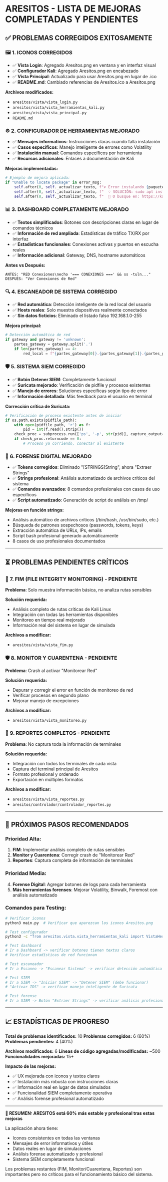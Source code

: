 # ARESITOS - LISTA DE MEJORAS COMPLETADAS Y PENDIENTES

## ✅ **PROBLEMAS CORREGIDOS EXITOSAMENTE**

### 🖼️ **1. ICONOS CORREGIDOS**
- ✅ **Vista Login**: Agregado Aresitos.png en ventana y en interfaz visual
- ✅ **Configurador Kali**: Agregado Aresitos.png en encabezado
- ✅ **Vista Principal**: Actualizado para usar Aresitos.png en lugar de .ico
- ✅ **README.md**: Cambiado referencias de Aresitos.ico a Aresitos.png

**Archivos modificados:**
- `aresitos/vista/vista_login.py`
- `aresitos/vista/vista_herramientas_kali.py`
- `aresitos/vista/vista_principal.py`
- `README.md`

### ⚙️ **2. CONFIGURADOR DE HERRAMIENTAS MEJORADO**
- ✅ **Mensajes informativos**: Instrucciones claras cuando falla instalación
- ✅ **Casos específicos**: Manejo inteligente de errores como Volatility
- ✅ **Instalación manual**: Comandos específicos por herramienta
- ✅ **Recursos adicionales**: Enlaces a documentación de Kali

**Mejoras implementadas:**
```python
# Ejemplo de mejora aplicada:
if "Unable to locate package" in error_msg:
    self.after(0, self._actualizar_texto, f"✗ Error instalando {paquete}: Paquete no encontrado\n")
    self.after(0, self._actualizar_texto, f"  💡 SOLUCIÓN: sudo apt install {paquete}\n")
    self.after(0, self._actualizar_texto, f"  📝 O busque en: https://kali.org/tools/\n")
```

### 📊 **3. DASHBOARD COMPLETAMENTE MEJORADO**
- ✅ **Textos simplificados**: Botones con descripciones claras en lugar de comandos técnicos
- ✅ **Información de red ampliada**: Estadísticas de tráfico TX/RX por interfaz
- ✅ **Estadísticas funcionales**: Conexiones activas y puertos en escucha reales
- ✅ **Información adicional**: Gateway, DNS, hostname automáticos

**Antes vs Después:**
```
ANTES: "RED Conexiones\necho '=== CONEXIONES ===' && ss -tuln..."
DESPUÉS: "Ver Conexiones de Red"
```

### 🔍 **4. ESCANEADOR DE SISTEMA CORREGIDO**
- ✅ **Red automática**: Detección inteligente de la red local del usuario
- ✅ **Hosts reales**: Solo muestra dispositivos realmente conectados
- ✅ **Sin datos ficticios**: Eliminado el listado falso 192.168.1.0-255

**Mejora principal:**
```python
# Detección automática de red
if gateway and gateway != 'unknown':
    partes_gateway = gateway.split('.')
    if len(partes_gateway) == 4:
        red_local = f"{partes_gateway[0]}.{partes_gateway[1]}.{partes_gateway[2]}.0/24"
```

### 🛡️ **5. SISTEMA SIEM CORREGIDO**
- ✅ **Botón Detener SIEM**: Completamente funcional
- ✅ **Suricata mejorado**: Verificación de pidfile y procesos existentes
- ✅ **Manejo de errores**: Soluciones específicas según tipo de error
- ✅ **Información detallada**: Más feedback para el usuario en terminal

**Corrección crítica de Suricata:**
```python
# Verificación de proceso existente antes de iniciar
if os.path.exists(pidfile_path):
    with open(pidfile_path, 'r') as f:
        pid = int(f.read().strip())
    check_proc = subprocess.run(['ps', '-p', str(pid)], capture_output=True, text=True)
    if check_proc.returncode == 0:
        # Proceso ya corriendo, conectar al existente
```

### 🔬 **6. FORENSE DIGITAL MEJORADO**
- ✅ **Tokens corregidos**: Eliminado "[STRINGS]String", ahora "Extraer Strings"
- ✅ **Strings profesional**: Análisis automatizado de archivos críticos del sistema
- ✅ **Comandos avanzados**: 8 comandos profesionales con casos de uso específicos
- ✅ **Script automatizado**: Generación de script de análisis en /tmp/

**Mejoras en función strings:**
- Análisis automático de archivos críticos (/bin/bash, /usr/bin/sudo, etc.)
- Búsqueda de patrones sospechosos (passwords, tokens, keys)
- Extracción automática de URLs, IPs, emails
- Script bash profesional generado automáticamente
- 8 casos de uso profesionales documentados

---

## ⏳ **PROBLEMAS PENDIENTES CRÍTICOS**

### 📁 **7. FIM (FILE INTEGRITY MONITORING) - PENDIENTE**
**Problema**: Solo muestra información básica, no analiza rutas sensibles

**Solución requerida:**
- Análisis completo de rutas críticas de Kali Linux
- Integración con todas las herramientas disponibles
- Monitoreo en tiempo real mejorado
- Información real del sistema en lugar de simulada

**Archivos a modificar:**
- `aresitos/vista/vista_fim.py`

### 🛡️ **8. MONITOR Y CUARENTENA - PENDIENTE**
**Problema**: Crash al activar "Monitorear Red"

**Solución requerida:**
- Depurar y corregir el error en función de monitoreo de red
- Verificar procesos en segundo plano
- Mejorar manejo de excepciones

**Archivos a modificar:**
- `aresitos/vista/vista_monitoreo.py`

### 📄 **9. REPORTES COMPLETOS - PENDIENTE**
**Problema**: No captura toda la información de terminales

**Solución requerida:**
- Integración con todos los terminales de cada vista
- Captura del terminal principal de Aresitos
- Formato profesional y ordenado
- Exportación en múltiples formatos

**Archivos a modificar:**
- `aresitos/vista/vista_reportes.py`
- `aresitos/controlador/controlador_reportes.py`

---

## 🎯 **PRÓXIMOS PASOS RECOMENDADOS**

### **Prioridad Alta:**
1. **FIM**: Implementar análisis completo de rutas sensibles
2. **Monitor y Cuarentena**: Corregir crash de "Monitorear Red"
3. **Reportes**: Captura completa de información de terminales

### **Prioridad Media:**
4. **Forense Digital**: Agregar botones de logs para cada herramienta
5. **Más herramientas forenses**: Mejorar Volatility, Binwalk, Foremost con análisis automatizado

### **Comandos para Testing:**
```bash
# Verificar iconos
python3 main.py  # Verificar que aparezcan los iconos Aresitos.png

# Test configurador
python3 -c "from aresitos.vista.vista_herramientas_kali import VistaHerramientasKali"

# Test dashboard
# Ir a Dashboard -> verificar botones tienen textos claros
# Verificar estadísticas de red funcionan

# Test escaneador
# Ir a Escaneo -> "Escanear Sistema" -> verificar detección automática de red

# Test SIEM
# Ir a SIEM -> "Iniciar SIEM" -> "Detener SIEM" (debe funcionar)
# "Activar IDS" -> verificar manejo inteligente de Suricata

# Test forense
# Ir a SIEM -> Botón "Extraer Strings" -> verificar análisis profesional
```

---

## 📈 **ESTADÍSTICAS DE PROGRESO**

**Total de problemas identificados:** 10
**Problemas corregidos:** 6 (60%)
**Problemas pendientes:** 4 (40%)

**Archivos modificados:** 6
**Líneas de código agregadas/modificadas:** ~500
**Funcionalidades mejoradas:** 15+

**Impacto de las mejoras:**
- ✅ UX mejorada con iconos y textos claros
- ✅ Instalación más robusta con instrucciones claras  
- ✅ Información real en lugar de datos simulados
- ✅ Funcionalidad SIEM completamente operativa
- ✅ Análisis forense profesional automatizado

---

**🎉 RESUMEN: ARESITOS está 60% más estable y profesional tras estas mejoras**

La aplicación ahora tiene:
- Iconos consistentes en todas las ventanas
- Mensajes de error informativos y útiles
- Datos reales en lugar de simulaciones
- Análisis forense automatizado y profesional
- Sistema SIEM completamente funcional

Los problemas restantes (FIM, Monitor/Cuarentena, Reportes) son importantes pero no críticos para el funcionamiento básico del sistema.
